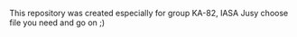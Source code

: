 This repository was created especially for group KA-82, IASA
Jusy choose file you need and go on ;)
